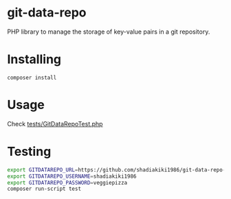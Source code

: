 # git-data-repo
PHP library to manage the storage of key-value pairs in a git repository.

# Installing
`composer install`

# Usage
Check [tests/GitDataRepoTest.php](tests/GitDataRepoTest.php)

# Testing
```bash
export GITDATAREPO_URL=https://github.com/shadiakiki1986/git-data-repo-testDataRepo
export GITDATAREPO_USERNAME=shadiakiki1986
export GITDATAREPO_PASSWORD=veggiepizza
composer run-script test
```

